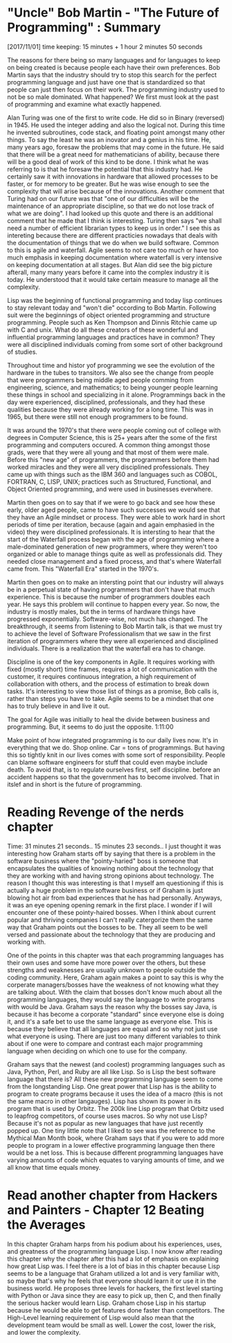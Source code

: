 

# "Uncle" Bob Martin - "The Future of Programming" : Summary
[2017/11/01]
time keeping: 15 minutes + 1 hour 2 minutes 50 seconds

The reasons for there being so many languages and for languages to keep on being created is because people each have their own preferences. Bob Martin says that the industry should try to stop this search for the perfect programming language and just have one that is standardized so that people can just then focus on their work.
The programming industry used to not be so male dominated. What happened? We first must look at the past of programming and examine what exactly happened.

Alan Turing was one of the first to write code. He did so in Binary (reversed) in 1945. He used the integer adding and also the logical not. During this time he invented subroutines, code stack, and floating point amongst many other things. To say the least he was an inovator and a genius in his time. He, many years ago, foresaw the problems that may come in the future. He said that there will be a  great need for mathematicians of ability, because there will be a good deal of work of this kind to be done. I think what he was referring to is that he foresaw the potential that this industry had. He certainly saw it with innovations in hardware that allowed processes to be faster, or for memory to be greater. But he was wise enough to see the complexity that will arise because of the innovations. Another comment that Turing had on our future was that "one of our difficulties will be the maintenance of an appropriate discipline, so that we do not lose track of what we are doing". I had looked up this quote and there is an additional comment that he made that I think is interesting. Turing then says "we shall need a number of efficient librarian types to keep us in order." I see this as intereting because there are different practicies nowadays that deals with the documentation of things that we do when we build software. Common to this is agile and waterfall. Agile seems to not care too much or have too much emphasis in keeping documentation where waterfall is very intensive on keeping documentation at all stages. But Alan did see the big picture afterall, many many years before it came into the complex industry it is today. He understood that it would take certain measure to manage all the complexity.

Lisp was the beginning of functional programming and today lisp continues to stay relevant today and "won't die" occording to Bob Martin. Following suit were the beginnings of object oriented programming and structure programming. People such as Ken Thompson and Dinnis Ritchie came up with C and unix. What do all these creators of these wonderful and influential programming languages and practices have in common? They were all disciplined individuals coming from some sort of other background of studies. 

Throughout time and histor yof programming we see the evolution of the hardware in the tubes to transitors. We also see the change from people that were programmers being middle aged people comming from engineering, science, and mathematics; to being younger people learning these things in school and specializing in it alone. Programmings back in the day were experienced, disciplined, professionals, and they had these qualities because they were already working for a long time. This was in 1965, but there were still not enough programmers to be found. 

It was around the 1970's that there were people coming out of college with degrees in Computer Science, this is 25+ years after the some of the first programming and computers occured. A common thing amongst those grads, were that they were all young and that most of them were male. Before this "new age" of programmers, the programmers before them had worked miracles and they were all very disciplined professionals. They came up with things such as the IBM 360 and languages such as COBOL, FORTRAN, C, LISP, UNIX; practices such as Structured, Functional, and Object Oriented programming, and were used in businesses everwhere.  

Martin then goes on to say that if we were to go back and see how these early, older aged people, came to have such successes we would see that they have an Agile mindset or process. They were able to work hard in short periods of time per iteration, because (again and again emphasied in the video) they were disciplined professionals. It is intersting to hear that the start of the Waterfall process began with the age of programming where a male-dominated generation of new programmers, where they weren't too organized or able to manage things quite as well as professionals did. They needed close management and a fixed process, and that's where Waterfall came from. This "Waterfall Era" started in the 1970's.

Martin then goes on to make an intersting point that our industry will always be in a perpetual state of having programmers that don't have that much experience. This is because the number of programmers doubles each year. He says this problem will continue to happen every year. So now, the industry is mostly males, but the in terms of hardware things have progressed exponentially. Software-wise, not much has changed. The breakthrough, it seems from listening to Bob Martin talk, is that we must try to achieve the level of Software Professionalism that we saw in the first iteration of programmers where they were all experienced and disciplined individuals. There is a realization that the waterfall era has to change. 

Discipline is one of the key components in Agile. It requires working with fixed (mostly short) time frames, requires a lot of communication with the customer, it requires continuous integration, a high requirement of collaboration with others, and the process of estimation to break down tasks. It's interesting to view those list of things as a promise, Bob calls is, rather than steps you have to take. Agile seems to be a mindset that one has to truly believe in and live it out. 

The goal for Agile was initially to heal the divide between business and programming. But, it seems to do just the opposite. 1:11:00

Make point of how integrated programming is to our daily lives now. It's in everything that we do. Shop online. Car = tons of programmings. But having this so tightly knit in our lives comes with some sort of responsibility. People can blame software engineers for stuff that could even maybe include death. To avoid that, is to regulate ourselves first, self discipline. before an accident happens so that the government has to become involved. That in itslef and in short is the future of programming. 

# Reading Revenge of the nerds chapter 
Time: 31 minutes 21 seconds.. 15 minutes 23 seconds..
I just thought it was interesting how Graham starts off by saying that there is a problem in the software business where the "pointy-haried" boss is someone that encapsulates the qualities of knowing nothing about the technology that they are working with and having strong opinions about technology. The reason I thought this was interesting is that I myself am questioning if this is actually a huge problem in the software business or if Graham is just blowing hot air from bad experiences that he has had personally. Anyways, it was an eye opening opening remark in the first place. I wonder if I will encounter one of these pointy-haired bosses. When I think about current popular and thriving companies I can't really catergorize them the same way that Graham points out the bosses to be. They all seem to be well versed and passionate about the technology that they are producing and working with. 

One of the points in this chapter was that each programming languages has their own uses and some have more power over the others, but these strengths and weaknesses are usually unknown to people outside the coding community. Here, Graham again makes a point to say this is why the corperate managers/bosses have the weakness of not knowing what they are talking about. With the claim that bosses don't know much about all the programming languages, they would say the language to write programs with would be Java. Graham says the reason why the bosses say Java, is because it has become a corporate "standard" since everyone else is doing it, and it's a safe bet to use the same language as everyone else. This is because they believe that all languages are equal and so why not just use what everyone is using. There are just too many different variables to think about if one were to compare and contrast each major programming language when deciding on which one to use for the company. 

Graham says that the newest (and coolest) programming languages such as Java, Python, Perl, and Ruby are all like Lisp. So is Lisp the best software language that there is? All these new programming language seem to come from the longstanding Lisp. One great power that Lisp has is the ability to program to create programs because it uses the idea of a macro (this is not the same macro in other langauges). Lisp has shown its power in its program that is used by Orbitz. The 200k line Lisp program that Orbitz used to leapfrog competitors, of course uses macros. So why not use Lisp? Because it's not as popular as new languages that have just recently popped up.
One tiny little note that I liked to see was the reference to the Mythical Man Month book, where Graham says that if you were to add more people to program in a lower effective programming language then there would be a net loss. This is because different programming languages have varying amounts of code which equates to varying amounts of time, and we all know that time equals money. 

# Read another chapter from Hackers and Painters - Chapter 12 Beating the Averages
In this chapter Graham harps from his podium about his experiences, uses, and greatness of the programming language Lisp. I now know after reading this chapter why the chapter after this had a lot of emphasis on explaining how great Lisp was. I feel there is a lot of bias in this chapter because Lisp seems to be a language that Graham utilized a lot and is very familiar with, so maybe that's why he feels that everyone should learn it or use it in the business world. He proposes three levels for hackers, the first level starting with Python or Java since they are easy to pick up, then C, and then finally the serious hacker would learn Lisp. Graham chose Lisp in his startup because he would be able to get features done faster than competitors. The High-Level learning requirement of Lisp would also mean that the development team would be small as well. Lower the cost, lower the risk, and lower the complexity.

